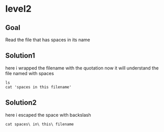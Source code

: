 # level2

## Goal

Read the file that has spaces in its name 
## Solution1
here i wrapped the filename with the quotation
now it will understand the file named with spaces
```
ls
cat 'spaces in this filename'
```
## Solution2
here i escaped the space with backslash
```
cat spaces\ in\ this\ filename
```

